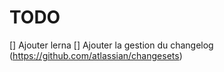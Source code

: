 # TODO

[] Ajouter lerna
[] Ajouter la gestion du changelog (https://github.com/atlassian/changesets)
